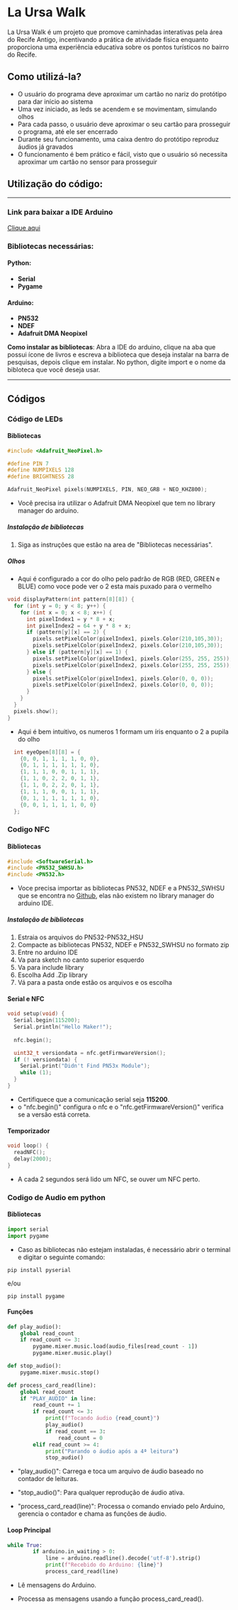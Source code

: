 # La Ursa Walk
 La Ursa Walk é um projeto que promove caminhadas interativas pela área do Recife Antigo, incentivando a prática de atividade física enquanto proporciona uma experiência educativa sobre os pontos turísticos no bairro do Recife.
 
## Como utilizá-la?
- O usuário do programa deve aproximar um cartão no nariz do protótipo para dar início ao sistema
- Uma vez iniciado, as leds se acendem e se movimentam, simulando olhos
- Para cada passo, o usuário deve aproximar o seu cartão para prosseguir o programa, até ele ser encerrado
- Durante seu funcionamento, uma caixa dentro do protótipo reproduz áudios já gravados
- O funcionamento é bem prático e fácil, visto que o usuário só necessita aproximar um cartão no sensor para prosseguir

## Utilização do código:
---
### Link para baixar a IDE Arduino
<a href="https://www.arduino.cc/en/software" target="_blank">Clique aqui</a>
### Bibliotecas necessárias:
#### Python:
- **Serial**
- **Pygame**

#### Arduino:
- **PN532**
- **NDEF**
- **Adafruit DMA Neopixel**

**Como instalar as bibliotecas**: Abra a IDE do arduino, clique na aba que possui ícone de livros e escreva a biblioteca que deseja instalar na barra de pesquisas, depois clique em instalar. No python, digite import e o nome da bibloteca que você deseja usar.

---

## Códigos

### Código de LEDs
#### Bibliotecas
```c++
#include <Adafruit_NeoPixel.h>

#define PIN 7
#define NUMPIXELS 128 
#define BRIGHTNESS 28

Adafruit_NeoPixel pixels(NUMPIXELS, PIN, NEO_GRB + NEO_KHZ800);
```
- Você precisa ira utilizar o Adafruit DMA Neopixel que tem no library manager do arduino. 
##### Instalação de bibliotecas
1. Siga as instruções que estão na area de "Bibliotecas necessárias".

##### Olhos
- Aqui é configurado a cor do olho pelo padrão de RGB (RED, GREEN e BLUE) como voce pode ver o 2 esta mais puxado para o vermelho
```c++
void displayPattern(int pattern[8][8]) {
  for (int y = 0; y < 8; y++) {
    for (int x = 0; x < 8; x++) {
      int pixelIndex1 = y * 8 + x;
      int pixelIndex2 = 64 + y * 8 + x;
      if (pattern[y][x] == 2) {
        pixels.setPixelColor(pixelIndex1, pixels.Color(210,105,30)); 
        pixels.setPixelColor(pixelIndex2, pixels.Color(210,105,30)); 
      } else if (pattern[y][x] == 1) {
        pixels.setPixelColor(pixelIndex1, pixels.Color(255, 255, 255)); 
        pixels.setPixelColor(pixelIndex2, pixels.Color(255, 255, 255));
      } else {
        pixels.setPixelColor(pixelIndex1, pixels.Color(0, 0, 0)); 
        pixels.setPixelColor(pixelIndex2, pixels.Color(0, 0, 0)); 
      }
    }
  }
  pixels.show();
}
```
- Aqui é bem intuitivo, os numeros 1 formam um íris enquanto o 2 a pupila do olho
```c++
  int eyeOpen[8][8] = {
    {0, 0, 1, 1, 1, 1, 0, 0},
    {0, 1, 1, 1, 1, 1, 1, 0},
    {1, 1, 1, 0, 0, 1, 1, 1},
    {1, 1, 0, 2, 2, 0, 1, 1},
    {1, 1, 0, 2, 2, 0, 1, 1},
    {1, 1, 1, 0, 0, 1, 1, 1},
    {0, 1, 1, 1, 1, 1, 1, 0},
    {0, 0, 1, 1, 1, 1, 0, 0}
  };
```




### Codigo NFC
#### Bibliotecas
```c++
#include <SoftwareSerial.h>
#include <PN532_SWHSU.h>
#include <PN532.h>
```
- Voce precisa importar as bibliotecas PN532, NDEF e a PN532_SWHSU que se encontra no [Github](https://github.com/elechouse/PN532), elas não existem no library manager do arduino IDE.
##### Instalação de bibliotecas
1. Estraia os arquivos do PN532-PN532_HSU
1. Compacte as bibliotecas PN532, NDEF e PN532_SWHSU no formato zip
1. Entre no arduino IDE
1. Va para sketch no canto superior esquerdo
1. Va para include library
1. Escolha Add .Zip library
1. Vá para a pasta onde estão os arquivos e os escolha 
#### Serial e NFC
```c++
void setup(void) {
  Serial.begin(115200);
  Serial.println("Hello Maker!");
  
  nfc.begin();

  uint32_t versiondata = nfc.getFirmwareVersion();
  if (! versiondata) {
    Serial.print("Didn't Find PN53x Module");
    while (1);
  }
}
```
- Certifiquece que a comunicação serial seja __115200__.
- o "nfc.begin()" configura o nfc e o "nfc.getFirmwareVersion()" verifica se a versão está correta.

#### Temporizador
```c++
void loop() {
  readNFC();
  delay(2000);
}
```
- A cada 2 segundos será lido um NFC, se ouver um NFC perto.


### Codigo de Audio em python
#### Bibliotecas
```python
import serial
import pygame
```
 - Caso as bibliotecas não estejam instaladas, é necessário abrir o terminal e digitar o seguinte comando:
```
pip install pyserial
```
e/ou
```
pip install pygame
```
#### Funções
```python
def play_audio():
    global read_count
    if read_count <= 3:
        pygame.mixer.music.load(audio_files[read_count - 1])
        pygame.mixer.music.play()

def stop_audio():
    pygame.mixer.music.stop()

def process_card_read(line):
    global read_count
    if "PLAY_AUDIO" in line:
        read_count += 1
        if read_count <= 3:
            print(f"Tocando áudio {read_count}")
            play_audio()
            if read_count == 3:
                read_count = 0
        elif read_count >= 4:
            print("Parando o áudio após a 4ª leitura")
            stop_audio()
```

- "play_audio()": Carrega e toca um arquivo de áudio baseado no contador de leituras.

- "stop_audio()": Para qualquer reprodução de áudio ativa.

- "process_card_read(line)": Processa o comando enviado pelo Arduino, gerencia o contador e chama as funções de áudio.

#### Loop Principal

```python
while True:
        if arduino.in_waiting > 0:
            line = arduino.readline().decode('utf-8').strip()
            print(f"Recebido do Arduino: {line}")
            process_card_read(line)
```

- Lê mensagens do Arduino.

- Processa as mensagens usando a função process_card_read().

